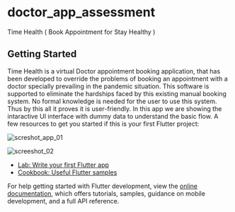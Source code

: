 # doctor_app_assessment

Time Health ( Book Appointment for Stay Healthy )
## Getting Started

Time Health is a virtual Doctor appointment booking application, that has been developed to override the problems of booking an appointment with a doctor specially prevailing in the pandemic situation. This software is supported to eliminate the hardships faced by this existing manual booking system. No formal knowledge is needed for the user to use this system. Thus by this all it proves it is user-friendly. In this app we are showing the intaractive UI interface with dummy data to understand the basic flow.
A few resources to get you started if this is your first Flutter project:

![screshot_app_01](https://github.com/vksep07/doctor_assesment_app/assets/16042343/17f0db3e-9c7c-4d48-b717-448192d7924d)

![screeshot_02](https://github.com/vksep07/doctor_assesment_app/assets/16042343/02a29822-097e-434e-ad19-757490aaf8b4)




- [Lab: Write your first Flutter app](https://docs.flutter.dev/get-started/codelab)
- [Cookbook: Useful Flutter samples](https://docs.flutter.dev/cookbook)

For help getting started with Flutter development, view the
[online documentation](https://docs.flutter.dev/), which offers tutorials,
samples, guidance on mobile development, and a full API reference.
